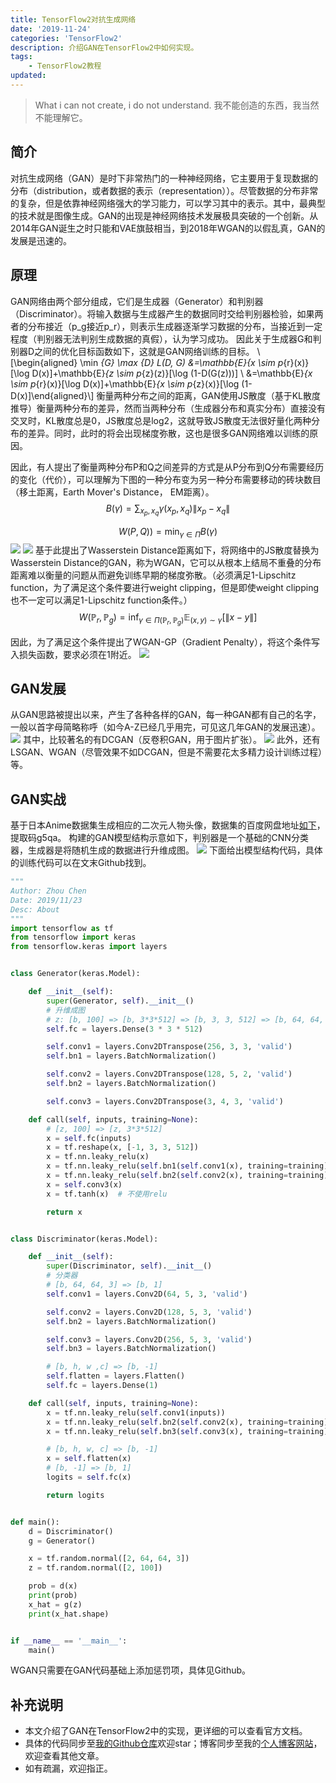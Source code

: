 ```yaml
---
title: TensorFlow2对抗生成网络
date: '2019-11-24'
categories: 'TensorFlow2'
description: 介绍GAN在TensorFlow2中如何实现。
tags: 
    - TensorFlow2教程
updated: 
---
```


>What i can not create, i do not understand. 我不能创造的东西，我当然不能理解它。


## 简介
对抗生成网络（GAN）是时下非常热门的一种神经网络，它主要用于复现数据的分布（distribution，或者数据的表示（representation））。尽管数据的分布非常的复杂，但是依靠神经网络强大的学习能力，可以学习其中的表示。其中，最典型的技术就是图像生成。GAN的出现是神经网络技术发展极具突破的一个创新。从2014年GAN诞生之时只能和VAE旗鼓相当，到2018年WGAN的以假乱真，GAN的发展是迅速的。


## 原理
GAN网络由两个部分组成，它们是生成器（Generator）和判别器（Discriminator）。将输入数据与生成器产生的数据同时交给判别器检验，如果两者的分布接近（p_g接近p_r），则表示生成器逐渐学习数据的分布，当接近到一定程度（判别器无法判别生成数据的真假），认为学习成功。
因此关于生成器G和判别器D之间的优化目标函数如下，这就是GAN网络训练的目标。
\\[\begin{aligned} \min _{G} \max _{D} L(D, G) &=\mathbb{E}_{x \sim p_{r}(x)}[\log D(x)]+\mathbb{E}_{z \sim p_{z}(z)}[\log (1-D(G(z)))] \\ &=\mathbb{E}_{x \sim p_{r}(x)}[\log D(x)]+\mathbb{E}_{x \sim p_{z}(x)}[\log (1-D(x)]\end{aligned}\\]
衡量两种分布之间的距离，GAN使用JS散度（基于KL散度推导）衡量两种分布的差异，然而当两种分布（生成器分布和真实分布）直接没有交叉时，KL散度总是0，JS散度总是log2，这就导致JS散度无法很好量化两种分布的差异。同时，此时的将会出现梯度弥散，这也是很多GAN网络难以训练的原因。

因此，有人提出了衡量两种分布P和Q之间差异的方式是从P分布到Q分布需要经历的变化（代价），可以理解为下图的一种分布变为另一种分布需要移动的砖块数目（移土距离，Earth Mover's Distance， EM距离）。
$$
B(\gamma)=\sum_{x_{p}, x_{q}} \gamma\left(x_{p}, x_{q}\right)\left\|x_{p}-x_{q}\right\|
$$

$$
W(P, Q))=\min _{\gamma \in \Pi} B(\gamma)
$$
![](/asset/2019-11-24/em.png)
![](/asset/2019-11-24/cost.png)
基于此提出了Wasserstein Distance距离如下，将网络中的JS散度替换为Wasserstein Distance的GAN，称为WGAN，它可以从根本上结局不重叠的分布距离难以衡量的问题从而避免训练早期的梯度弥散。（必须满足1-Lipschitz function，为了满足这个条件要进行weight clipping，但是即使weight clipping也不一定可以满足1-Lipschitz function条件。）
$$
W\left(\mathbb{P}_{r}, \mathbb{P}_{g}\right)=\inf _{\gamma \in \Pi\left(\mathbb{P}_{r}, \mathbb{P}_{g}\right)} \mathbb{E}_{(x, y) \sim \gamma}[\|x-y\|]
$$

因此，为了满足这个条件提出了WGAN-GP（Gradient Penalty），将这个条件写入损失函数，要求必须在1附近。
![](/asset/2019-11-24/wgan-gp.png)


## GAN发展
从GAN思路被提出以来，产生了各种各样的GAN，每一种GAN都有自己的名字，一般以首字母简略称呼（如今A-Z已经几乎用完，可见这几年GAN的发展迅速）。
![](/asset/2019-11-24/gans.png)
其中，比较著名的有DCGAN（反卷积GAN，用于图片扩张）。
![](/asset/2019-11-24/dcgan.png)
此外，还有LSGAN、WGAN（尽管效果不如DCGAN，但是不需要花太多精力设计训练过程）等。


## GAN实战
基于日本Anime数据集生成相应的二次元人物头像，数据集的百度网盘地址[如下](https://pan.baidu.com/s/1eSifHcA)，提取码g5qa。
构建的GAN模型结构示意如下，判别器是一个基础的CNN分类器，生成器是将随机生成的数据进行升维成图。
![](/asset/2019-11-24/model1.png)
下面给出模型结构代码，具体的训练代码可以在文末Github找到。
```python
"""
Author: Zhou Chen
Date: 2019/11/23
Desc: About
"""
import tensorflow as tf
from tensorflow import keras
from tensorflow.keras import layers


class Generator(keras.Model):

    def __init__(self):
        super(Generator, self).__init__()
        # 升维成图
        # z: [b, 100] => [b, 3*3*512] => [b, 3, 3, 512] => [b, 64, 64, 3]
        self.fc = layers.Dense(3 * 3 * 512)

        self.conv1 = layers.Conv2DTranspose(256, 3, 3, 'valid')
        self.bn1 = layers.BatchNormalization()

        self.conv2 = layers.Conv2DTranspose(128, 5, 2, 'valid')
        self.bn2 = layers.BatchNormalization()

        self.conv3 = layers.Conv2DTranspose(3, 4, 3, 'valid')

    def call(self, inputs, training=None):
        # [z, 100] => [z, 3*3*512]
        x = self.fc(inputs)
        x = tf.reshape(x, [-1, 3, 3, 512])
        x = tf.nn.leaky_relu(x)
        x = tf.nn.leaky_relu(self.bn1(self.conv1(x), training=training))
        x = tf.nn.leaky_relu(self.bn2(self.conv2(x), training=training))
        x = self.conv3(x)
        x = tf.tanh(x)  # 不使用relu

        return x


class Discriminator(keras.Model):

    def __init__(self):
        super(Discriminator, self).__init__()
        # 分类器
        # [b, 64, 64, 3] => [b, 1]
        self.conv1 = layers.Conv2D(64, 5, 3, 'valid')

        self.conv2 = layers.Conv2D(128, 5, 3, 'valid')
        self.bn2 = layers.BatchNormalization()

        self.conv3 = layers.Conv2D(256, 5, 3, 'valid')
        self.bn3 = layers.BatchNormalization()

        # [b, h, w ,c] => [b, -1]
        self.flatten = layers.Flatten()
        self.fc = layers.Dense(1)

    def call(self, inputs, training=None):
        x = tf.nn.leaky_relu(self.conv1(inputs))
        x = tf.nn.leaky_relu(self.bn2(self.conv2(x), training=training))
        x = tf.nn.leaky_relu(self.bn3(self.conv3(x), training=training))

        # [b, h, w, c] => [b, -1]
        x = self.flatten(x)
        # [b, -1] => [b, 1]
        logits = self.fc(x)

        return logits


def main():
    d = Discriminator()
    g = Generator()

    x = tf.random.normal([2, 64, 64, 3])
    z = tf.random.normal([2, 100])

    prob = d(x)
    print(prob)
    x_hat = g(z)
    print(x_hat.shape)


if __name__ == '__main__':
    main()

```
WGAN只需要在GAN代码基础上添加惩罚项，具体见Github。


## 补充说明
- 本文介绍了GAN在TensorFlow2中的实现，更详细的可以查看官方文档。
- 具体的代码同步至[我的Github仓库](https://github.com/luanshiyinyang/Tutorial/tree/TensorFlow2)欢迎star；博客同步至我的[个人博客网站](https://luanshiyinyang.github.io)，欢迎查看其他文章。
- 如有疏漏，欢迎指正。